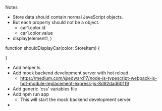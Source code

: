 Notes

- Store data should contain normal JavaScript objects.
- But each property should not be a object.
  - car1.color.id
  - car1.color.value
- display(element1, )

function shouldDisplayCar(color: StoreItem) {
  
}

- Add helper.ts
- Add mock backend development server with hot reload
  - https://medium.com/@edward17/node-js-typescript-webpack-js-hot-module-replacement-express-js-8d92dad60119
- Add generic 'css' variables file
- Add npm run app
  - This will start the mock backend development server.
-

